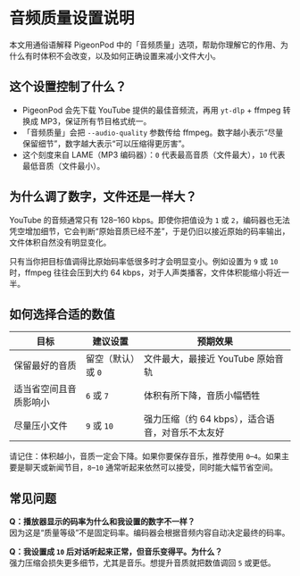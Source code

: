 # 音频质量设置说明

本文用通俗语解释 PigeonPod 中的「音频质量」选项，帮助你理解它的作用、为什么有时体积不会改变，以及如何正确设置来减小文件大小。

## 这个设置控制了什么？

- PigeonPod 会先下载 YouTube 提供的最佳音频流，再用 `yt-dlp` + ffmpeg 转换成 MP3，保证所有节目格式统一。
- 「音频质量」会把 `--audio-quality` 参数传给 ffmpeg。数字越小表示“尽量保留细节”，数字越大表示“可以压缩得更厉害”。
- 这个刻度来自 LAME（MP3 编码器）：`0` 代表最高音质（文件最大），`10` 代表最低音质（文件最小）。

## 为什么调了数字，文件还是一样大？

YouTube 的音频通常只有 128–160 kbps。即使你把值设为 `1` 或 `2`，编码器也无法凭空增加细节，它会判断“原始音质已经不差”，于是仍旧以接近原始的码率输出，文件体积自然没有明显变化。

只有当你把目标值调得比原始码率低很多时才会明显变小。例如设置为 `9` 或 `10` 时，ffmpeg 往往会压到大约 64 kbps，对于人声类播客，文件体积能缩小将近一半。

## 如何选择合适的数值

| 目标 | 建议设置 | 预期效果 |
| ---- | -------- | -------- |
| 保留最好的音质 | 留空（默认）或 `0` | 文件最大，最接近 YouTube 原始音轨 |
| 适当省空间且音质影响小 | `6` 或 `7` | 体积有所下降，音质小幅牺牲 |
| 尽量压小文件 | `9` 或 `10` | 强力压缩（约 64 kbps），适合语音，对音乐不太友好 |

请记住：体积越小，音质一定会下降。如果你要保存音乐，推荐使用 `0`–`4`。如果主要是聊天或新闻节目，`8`–`10` 通常听起来依然可以接受，同时能大幅节省空间。

## 常见问题

**Q：播放器显示的码率为什么和我设置的数字不一样？**  
因为这是“质量等级”不是固定码率。编码器会根据音频内容自动决定最终的码率。

**Q：我设置成 `10` 后对话听起来正常，但音乐变得平。为什么？**  
强力压缩会损失更多细节，尤其是音乐。想提升音质就把数值调回 `5` 或更低。


